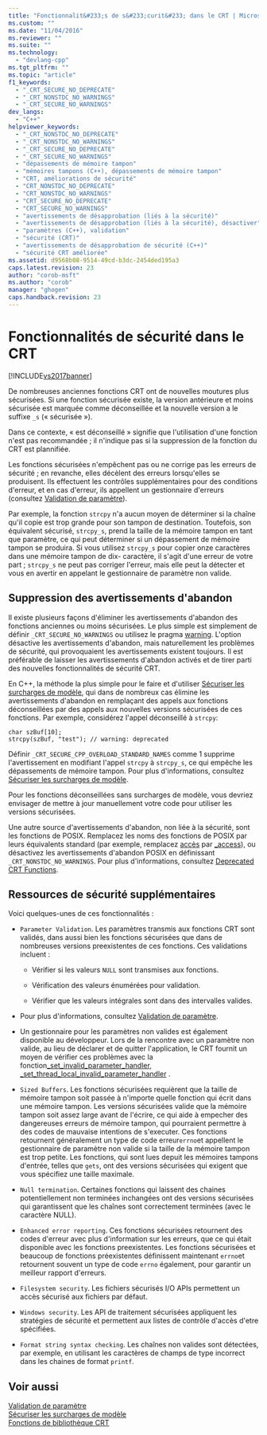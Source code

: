 ```yaml
---
title: "Fonctionnalit&#233;s de s&#233;curit&#233; dans le CRT | Microsoft Docs"
ms.custom: ""
ms.date: "11/04/2016"
ms.reviewer: ""
ms.suite: ""
ms.technology: 
  - "devlang-cpp"
ms.tgt_pltfrm: ""
ms.topic: "article"
f1_keywords: 
  - "_CRT_SECURE_NO_DEPRECATE"
  - "_CRT_NONSTDC_NO_WARNINGS"
  - "_CRT_SECURE_NO_WARNINGS"
dev_langs: 
  - "C++"
helpviewer_keywords: 
  - "_CRT_NONSTDC_NO_DEPRECATE"
  - "_CRT_NONSTDC_NO_WARNINGS"
  - "_CRT_SECURE_NO_DEPRECATE"
  - "_CRT_SECURE_NO_WARNINGS"
  - "dépassements de mémoire tampon"
  - "mémoires tampons (C++), dépassements de mémoire tampon"
  - "CRT, améliorations de sécurité"
  - "CRT_NONSTDC_NO_DEPRECATE"
  - "CRT_NONSTDC_NO_WARNINGS"
  - "CRT_SECURE_NO_DEPRECATE"
  - "CRT_SECURE_NO_WARNINGS"
  - "avertissements de désapprobation (liés à la sécurité)"
  - "avertissements de désapprobation (liés à la sécurité), désactiver"
  - "paramètres (C++), validation"
  - "sécurité (CRT)"
  - "avertissements de désapprobation de sécurité (C++)"
  - "sécurité CRT améliorée"
ms.assetid: d9568b08-9514-49cd-b3dc-2454ded195a3
caps.latest.revision: 23
author: "corob-msft"
ms.author: "corob"
manager: "ghogen"
caps.handback.revision: 23
---
```

# Fonctionnalit&#233;s de s&#233;curit&#233; dans le CRT
[!INCLUDE[vs2017banner](../assembler/inline/includes/vs2017banner.md)]

De nombreuses anciennes fonctions CRT ont de nouvelles moutures plus sécurisées.  Si une fonction sécurisée existe, la version antérieure et moins sécurisée est marquée comme déconseillée et la nouvelle version a le suffixe `_s` \(« sécurisée »\).  
  
 Dans ce contexte, « est déconseillé » signifie que l'utilisation d'une fonction n'est pas recommandée ; il n'indique pas si la suppression de la fonction du CRT est plannifiée.  
  
 Les fonctions sécurisées n'empêchent pas ou ne corrige pas les erreurs de sécurité ; en revanche, elles décèlent des erreurs lorsqu'elles se produisent.  Ils effectuent les contrôles supplémentaires pour des conditions d'erreur, et en cas d'erreur, ils appellent un gestionnaire d'erreurs \(consultez [Validation de paramètre](../c-runtime-library/parameter-validation.md)\).  
  
 Par exemple, la fonction `strcpy` n'a aucun moyen de déterminer si la chaîne qu'il copie est trop grande pour son tampon de destination.  Toutefois, son équivalent sécurisé, `strcpy_s`, prend la taille de la mémoire tampon en tant que paramètre, ce qui peut déterminer si un dépassement de mémoire tampon se produira.  Si vous utilisez `strcpy_s` pour copier onze caractères dans une mémoire tampon de dix\- caractère, il s'agit d'une erreur de votre part ; `strcpy_s` ne peut pas corriger l'erreur, mais elle peut la détecter et vous en avertir en appelant le gestionnaire de paramètre non valide.  
  
## Suppression des avertissements d'abandon  
 Il existe plusieurs façons d'éliminer les avertissements d'abandon des fonctions anciennes ou moins sécurisées.  Le plus simple est simplement de définir `_CRT_SECURE_NO_WARNINGS` ou utilisez le pragma [warning](../preprocessor/warning.md).  L'option désactive les avertissements d'abandon, mais naturellement les problèmes de sécurité, qui provoquaient les avertissements existent toujours.  Il est préférable de laisser les avertissements d'abandon activés et de tirer parti des nouvelles fonctionnalités de sécurité CRT.  
  
 En C\+\+, la méthode la plus simple pour le faire et d'utiliser [Sécuriser les surcharges de modèle](../c-runtime-library/secure-template-overloads.md), qui dans de nombreux cas élimine les avertissements d'abandon en remplaçant des appels aux fonctions déconseillées par des appels aux nouvelles versions sécurisées de ces fonctions.  Par exemple, considérez l'appel déconseillé à `strcpy`:  
  
```  
char szBuf[10];   
strcpy(szBuf, "test"); // warning: deprecated   
```  
  
 Définir `_CRT_SECURE_CPP_OVERLOAD_STANDARD_NAMES` comme 1 supprime l'avertissement en modifiant l'appel `strcpy` à `strcpy_s`, ce qui empêche les dépassements de mémoire tampon.  Pour plus d'informations, consultez [Sécuriser les surcharges de modèle](../c-runtime-library/secure-template-overloads.md).  
  
 Pour les fonctions déconseillées sans surcharges de modèle, vous devriez envisager de mettre à jour manuellement votre code pour utiliser les versions sécurisées.  
  
 Une autre source d'avertissements d'abandon, non liée à la sécurité, sont les fonctions de POSIX.  Remplacez les noms des fonctions de POSIX par leurs équivalents standard \(par exemple, remplacez [accès](../c-runtime-library/reference/access-crt.md) par [\_access](../c-runtime-library/reference/access-waccess.md)\), ou désactivez les avertissements d'abandon POSIX en définissant `_CRT_NONSTDC_NO_WARNINGS`.  Pour plus d'informations, consultez [Deprecated CRT Functions](http://msdn.microsoft.com/fr-fr/7e259932-c6c8-4c1a-9637-639e591681a5).  
  
## Ressources de sécurité supplémentaires  
 Voici quelques\-unes de ces fonctionnalités :  
  
-   `Parameter Validation`.  Les paramètres transmis aux fonctions CRT sont validés, dans aussi bien les fonctions sécurisées que dans de nombreuses versions preexistentes de ces fonctions.  Ces validations incluent :  
  
    -   Vérifier si les valeurs `NULL` sont transmises aux fonctions.  
  
    -   Vérification des valeurs énumérées pour validation.  
  
    -   Vérifier que les valeurs intégrales sont dans des intervalles valides.  
  
-   Pour plus d'informations, consultez [Validation de paramètre](../c-runtime-library/parameter-validation.md).  
  
-   Un gestionnaire pour les paramètres non valides est également disponible au développeur.  Lors de la rencontre avec un paramètre non valide, au lieu de déclarer et de quitter l'application, le CRT fournit un moyen de vérifier ces problèmes avec la fonction[\_set\_invalid\_parameter\_handler, \_set\_thread\_local\_invalid\_parameter\_handler](../c-runtime-library/reference/set-invalid-parameter-handler-set-thread-local-invalid-parameter-handler.md) .  
  
-   `Sized Buffers`.  Les fonctions sécurisées requièrent que la taille de mémoire tampon soit passée à n'importe quelle fonction qui écrit dans une mémoire tampon.  Les versions sécurisées valide que la mémoire tampon soit assez large avant de l'écrire, ce qui aide à empecher des dangereuses erreurs de mémoire tampon, qui pourraient permettre à des codes de mauvaise intentions de s'executer.  Ces fonctions retournent généralement un type de code erreur`errno`et appellent le gestionnaire de paramètre non valide si la taille de la mémoire tampon est trop petite.  Les fonctions, qui sont lues depuit les mémoires tampons d'entrée, telles que `gets`, ont des versions sécurisées qui exigent que vous spécifiez une taille maximale.  
  
-   `Null termination`.  Certaines fonctions qui laissent des chaines potentiellement non terminées inchangées ont des versions sécurisées qui garantissent que les chaînes sont correctement terminées \(avec le caractère NULL\).  
  
-   `Enhanced error reporting`.  Ces fonctions sécurisées retournent des codes d'erreur avec plus d'information sur les erreurs, que ce qui était disponible avec les fonctions preexistentes.  Les fonctions sécurisées et beaucoup de fonctions préexistentes définissent maintenant `errno`et retournent souvent un type de code `errno` également, pour garantir un meilleur rapport d'erreurs.  
  
-   `Filesystem security`.  Les fichiers sécurisés I\/O APIs permettent un accès sécurisé aux fichiers par défaut.  
  
-   `Windows security`.  Les API de traitement sécurisées appliquent les stratégies de sécurité et permettent aux listes de contrôle d'accès d'etre spécifiées.  
  
-   `Format string syntax checking`.  Les chaînes non valides sont détectées, par exemple, en utilisant les caractères de champs de type incorrect dans les chaines de format `printf`.  
  
## Voir aussi  
 [Validation de paramètre](../c-runtime-library/parameter-validation.md)   
 [Sécuriser les surcharges de modèle](../c-runtime-library/secure-template-overloads.md)   
 [Fonctions de bibliothèque CRT](../c-runtime-library/crt-library-features.md)